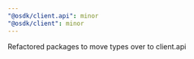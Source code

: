 ```yaml
---
"@osdk/client.api": minor
"@osdk/client": minor
---
```


Refactored packages to move types over to client.api
